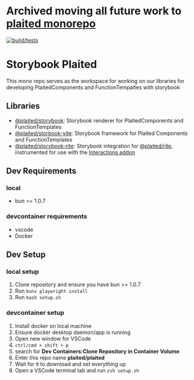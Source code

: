 # Archived moving all future work to [plaited monorepo](https://github.com/plaited/plaited/tree/main/libs-storybook#readme)



[![build/tests](https://github.com/plaited/storybook-framework/actions/workflows/tests.yml/badge.svg)](https://github.com/plaited/storybook-framework/actions/workflows/tests.yml)

# Storybook Plaited

This mono repo serves as the workspace for working on our libraries for developing PlaitedComponents and FunctionTempaltes with storybook

## Libraries

- [@plaited/storybook](libs/storybook/README.md): Storybook renderer for PlaitedComponents and FunctionTemplates
- [@plaited/storbook-vite](libs/storbook-vite/README.md): Storybook framework for Plaited Components and FunctionTemplates
- [@plaited/storybook-rite](libs/rite/README.md): Storybook integration for [@plaited/rite](https://github.com/plaited/rite), instrumented for use with the [Interactions addon](https://github.com/storybookjs/storybook/blob/next/code/addons/interactions/README.md)

## Dev Requirements

### local

- bun >= 1.0.7

### devcontainer requirements

- vscode
- Docker

## Dev Setup

### local setup

1. Clone repository and ensure you have bun >= 1.0.7
2. Run `bunx playwright install`
3. Run `bash setup.sh`

### devcontainer setup

1. Install docker on local machine
2. Ensure docker desktop daemon/app is running
3. Open new window for VSCode
4. `ctrl/cmd + shift + p`
5. search for **Dev Containers:Clone Repository in Container Volume**
6. Enter this repo name **plaited/plaited**
7. Wait for it to download and set everything up
8. Open a VSCode terminal tab and run `zsh setup.sh`
